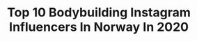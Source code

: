 ---
title: Top 10 Bodybuilding Instagram Influencers In Norway In 2020
description: >-
  Find top bodybuilding Instagram influencers in Norway in 2020. Most popular hashtags: #fitness #bodybuilding #girlswholift #workout.
platform: Instagram
hits: 21
text_top: Discover the best Instagram profiles on inBeat.
text_bottom: Our platform has 21 Instagram influencers like this in Norway for you to contact.
profiles:
  - username: "coachsigvar"
    fullname: >-
      Sigvar Garfors
    bio: >-
      Online-coach @mx3.no 🖥 PT @optimaltrening🏋🏻‍♂️ Osteopat Nasjonal mester i styrkeløft🥇 Tidl. landslagsutøver i bodybuilding💪🏻 #CoachSigvar Coaching? 👇🏻
    location: "Norway"
    followers: 11174
    engagement: 611
    commentsToLikes: 0.034875
    id: ckap0uwq4rwt10i78jechtngx
    verified: false
    hashtags: "#liveterbestute, #mx3, #gains, #coachsigvar"
  - username: "sunnivaan"
    fullname: >-
      SUNNIVA ANGLEN
    bio: >-
      🕊 Trondheim 🤍 Team @tights_no & @celsiusnorge 📔 Bevegelsesvitenskap NTNU ▫️ IFBB bikinifitness
    location: "Norway"
    followers: 3810
    engagement: 1742
    commentsToLikes: 0.099278
    id: ck8t6uti7ermy0j78doj3ppa1
    verified: false
    hashtags: "#ifbb, #betterbodies, #curves, #selfie"
  - username: "solveigkg"
    fullname: >-
      Solveig Kjøren Gjelstad
    bio: >-
      Life • lifting • fitness 🤍🏋🏼‍♀️🏆 📲 Collabs: solveig.kjoren@hotmail.com 🥇 Oslo Grand Prix 2019 🥉NM 2019 💙 Team @nocconorge | @tights_no ☀️ @nardosol
    location: "Norway"
    followers: 19479
    engagement: 715
    commentsToLikes: 0.040182
    id: ck9web8xdjien0j786scxwwnf
    verified: false
    hashtags: "#lifting, #tb, #girlswholift, #fit"
  - username: "jannicke_hk"
    fullname: >-
      🄹🄰🄽🄽🄸🄲🄺🄴 🇳🇴
    bio: >-
      ✮ IFBB Bodyfitness ➞ @teamtoppform_fitnessklubb 🥈 NM 2019 🥈 SO 2019 ✮ @mmsports_norge ✮ Dirt.no
    location: "Norway"
    followers: 21024
    engagement: 403
    commentsToLikes: 0.055512
    id: ck8t68geucnev0j78jn1pjajk
    verified: false
    hashtags: "#boostboxambassad, #motivation, #muscle, #bootyonfire"
  - username: "aktivmamma"
    fullname: >-
      Cathrine 🇳🇴
    bio: >-
      •CF Athlete •Mom and wife @petterkmortvedt •Web coach👉🏻 @elitept.no •@dirt.norge - use Cathrine25 •@heartoflule- use cath20 for a discount
    location: "Norway"
    followers: 22787
    engagement: 423
    commentsToLikes: 0.062111
    id: ck5q44os5nqso0i11w2n0z62s
    verified: false
    hashtags: "#healthy, #runners, #instagram, #workoutmotivation"
  - username: "heddajosefineh"
    fullname: >-
      Hedda Josefine | Fitness
    bio: >-
      Hedda Josefine Hjelmark ✖️Ambassador - @mmsports_norge Contact👇🏻 mehedda@hotmail.no 🔒🖤 @lucipher.d
    location: "Norway"
    followers: 2824
    engagement: 747
    commentsToLikes: 0.120969
    id: ckaoum6ai0vkv0i78m0kxb7v5
    verified: false
    hashtags: "#getinshape, #gymlifestyles, #weighttraining, #fitsporation"
  - username: "mo9ca86"
    fullname: >-
      Monica 🇳🇴
    bio: >-
      Ambassadør for @icaniwill bruk koden MONICAS20 og få 20% rabatt❤️
    location: "Norway"
    followers: 6415
    engagement: 970
    commentsToLikes: 0.130932
    id: ck8t6picmeda90j78nb1kbfau
    verified: false
    hashtags: "#fitnesslifestyle, #girlswholift, #weightlifting, #platinumpixie"
  - username: "ingridkristiansen_"
    fullname: >-
      PT Ingrid Kristiansen
    bio: >-
      FITNESS • HEALTH • LIFESTYLE 📍Tromsø, Norway 🏋🏼‍♀️Personal trainer @skyfitnesstromsoe INGRIDK20 for 20% hos @icaniwill 🖤Ambassadør @mmsports_norge
    location: "Norway"
    followers: 4566
    engagement: 1061
    commentsToLikes: 0.114398
    id: ck8t68e32cn750j78d0yv667f
    verified: false
    hashtags: "#norwegian, #happiness, #skyfitnessnorge, #lifting"
  - username: "andreamadelennorway"
    fullname: >-
      🍍 Andrea Madelen Hauge Bjønnes
    bio: >-
      IFBB Bikini Fitness Athlete Cheerleader ✖️ DNB ✖️ @nocconorge Student Ambassador ✖️ @tights_no ✖️ @boostbox.no ✖️ Team Fit2gether
    location: "Norway"
    followers: 11200
    engagement: 433
    commentsToLikes: 0.038573
    id: ckaos2ci0pudc0i78380uj68e
    verified: false
    hashtags: "#couple, #workout, #photography, #scandinaviandesign"
  - username: "italofeliperm"
    fullname: >-
      Ítalo Felipe🇧🇷Fitness Trainer
    bio: >-
      🔹Elite Online Trainer - Results wherever you are ! 🔹@myproteinno - MPITALO = 40% discount ——————————————————————————— ⬇️Youtube🎥
    location: "Norway"
    followers: 6811
    engagement: 302
    commentsToLikes: 0.127128
    id: ck5bvo8b6k1up0i113ltkfqtl
    verified: false
    hashtags: "#reelsinstagram, #workout, #myprotein, #workoutmotivation"
---
